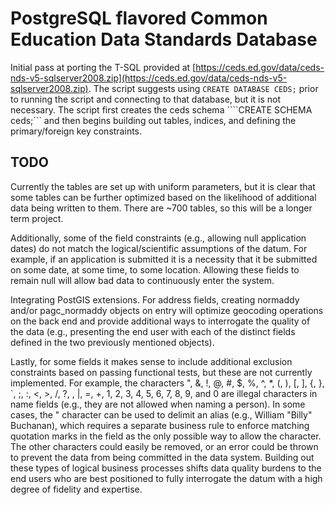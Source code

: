 # PostgreSQL flavored Common Education Data Standards Database
Initial pass at porting the T-SQL provided at [https://ceds.ed.gov/data/ceds-nds-v5-sqlserver2008.zip](https://ceds.ed.gov/data/ceds-nds-v5-sqlserver2008.zip).  The script suggests using ```CREATE DATABASE CEDS;``` prior to running the script and connecting to that database, but it is not necessary.  The script first creates the ceds schema ````CREATE SCHEMA ceds;``` and then begins building out tables, indices, and defining the primary/foreign key constraints.  


## TODO
Currently the tables are set up with uniform parameters, but it is clear that some tables can be further optimized based on the likelihood of additional data being written to them.  There are ~700 tables, so this will be a longer term project.  

Additionally, some of the field constraints (e.g., allowing null application dates) do not match the logical/scientific assumptions of the datum.  For example, if an application is submitted it is a necessity that it be submitted on some date, at some time, to some location.  Allowing these fields to remain null will allow bad data to continuously enter the system.

Integrating PostGIS extensions.  For address fields, creating normaddy and/or pagc_normaddy objects on entry will optimize geocoding operations on the back end and provide additional ways to interrogate the quality of the data (e.g., presenting the end user with each of the distinct fields defined in the two previously mentioned objects).

Lastly, for some fields it makes sense to include additional exclusion constraints based on passing functional tests, but these are not currently implemented.  For example, the characters ", &, !, @, #, $, %, ^, *, (, ), [, ], {, }, `, ;, :, <, >, /, ?, \, |, =, +, 1, 2, 3, 4, 5, 6, 7, 8, 9, and 0 are illegal characters in name fields (e.g., they are not allowed when naming a person).  In some cases, the " character can be used to delimit an alias (e.g., William "Billy" Buchanan), which requires a separate business rule to enforce matching quotation marks in the field as the only possible way to allow the character.  The other characters could easily be removed, or an error could be thrown to prevent the data from being committed in the data system.  Building out these types of logical business processes shifts data quality burdens to the end users who are best positioned to fully interrogate the datum with a high degree of fidelity and expertise.   


